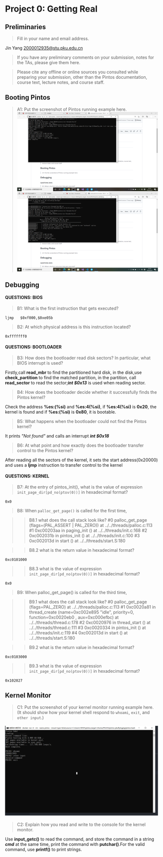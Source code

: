 # Project 0: Getting Real

## Preliminaries

>Fill in your name and email address.

Jin Yang <2000012935@stu.pku.edu.cn>

>If you have any preliminary comments on your submission, notes for the TAs, please give them here.



>Please cite any offline or online sources you consulted while preparing your submission, other than the Pintos documentation, course text, lecture notes, and course staff.



## Booting Pintos

>A1: Put the screenshot of Pintos running example here.
![qemu](../qemu.png)
![bochs](../bochs.png)


## Debugging

#### QUESTIONS: BIOS 

>B1: What is the first instruction that gets executed?  
    
    ljmp   $0xf000,$0xe05b


>B2: At which physical address is this instruction located?  
    
    0xfffffff0



#### QUESTIONS: BOOTLOADER

>B3: How does the bootloader read disk sectors? In particular, what BIOS interrupt is used? 

Firstly,call **read_mbr** to find the partitioned hard disk, in the disk,use **check_partition** to find the matched partition, in the partition, call **read_sector** to read the sector;***int $0x13*** is used when reading sector.


>B4: How does the bootloader decide whether it successfully finds the Pintos kernel?

Check the address **%es:(%si)** and **%es:4(%si)**, if **%es:4(%si)** is **0x20**, the kernel is found and if **%es:(%si)** is **0x80**, it is bootable.


>B5: What happens when the bootloader could not find the Pintos kernel?

It prints *"Not found"* and calls an interrupt ***int $0x18***


>B6: At what point and how exactly does the bootloader transfer control to the Pintos kernel?

After reading all the sectors of the kernel, it sets the start address(0x20000) and uses a **ljmp** instruction to transfer control to the kernel 

#### QUESTIONS: KERNEL

>B7: At the entry of pintos_init(), what is the value of expression `init_page_dir[pd_no(ptov(0))]` in hexadecimal format? 

    0x0


>B8: When `palloc_get_page()` is called for the first time,

>> B8.1 what does the call stack look like?
>>#0  palloc_get_page (flags=(PAL_ASSERT | PAL_ZERO)) at ../../threads/palloc.c:113
    #1  0xc00203aa in paging_init () at ../../threads/init.c:168
    #2  0xc002031b in pintos_init () at ../../threads/init.c:100
    #3  0xc002013d in start () at ../../threads/start.S:180
>> 

>> B8.2 what is the return value in hexadecimal format? 
>> 
    0xc0101000
>> 

>> B8.3 what is the value of expression `init_page_dir[pd_no(ptov(0))]` in hexadecimal format?
>>
    0x0
>> 



>B9: When palloc_get_page() is called for the third time,

>> B9.1 what does the call stack look like?
>>#0  palloc_get_page (flags=PAL_ZERO) at ../../threads/palloc.c:113
    #1  0xc0020a81 in thread_create (name=0xc002e895 "idle", priority=0, function=0xc0020eb0 <idle>, aux=0xc000efbc) at ../../threads/thread.c:178
    #2  0xc0020976 in thread_start () at ../../threads/thread.c:111
    #3  0xc0020334 in pintos_init () at ../../threads/init.c:119
    #4  0xc002013d in start () at ../../threads/start.S:180
>> 

>> B9.2 what is the return value in hexadecimal format?
>>
    0xc0103000
>> 

>> B9.3 what is the value of expression `init_page_dir[pd_no(ptov(0))]` in hexadecimal format?
>>
    0x102027
>> 



## Kernel Monitor

>C1: Put the screenshot of your kernel monitor running example here. (It should show how your kernel shell respond to `whoami`, `exit`, and `other input`.)

#### ![](../bash.png)

>C2: Explain how you read and write to the console for the kernel monitor. 

Use **input_getc()** to read the command, and store the command in a string ***cmd*** at the same time, print the command with **putchar()**.For the valid command, use **printf()** to print strings.
